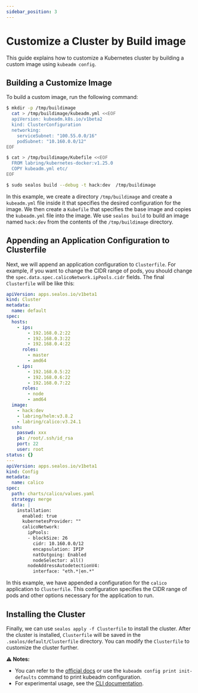 ```yaml
---
sidebar_position: 3
---
```


# Customize a Cluster by Build image
This guide explains how to customize a Kubernetes cluster by building a custom image using `kubeadm config`. 

## Building a Customize Image

To build a custom image, run the following command:

```bash
$ mkdir -p /tmp/buildimage
  cat > /tmp/buildimage/kubeadm.yml <<EOF
  apiVersion: kubeadm.k8s.io/v1beta2
  kind: ClusterConfiguration
  networking:
    serviceSubnet: "100.55.0.0/16"
    podSubnet: "10.160.0.0/12"
EOF

$ cat > /tmp/buildimage/Kubefile <<EOF
  FROM labring/kubernetes-docker:v1.25.0
  COPY kubeadm.yml etc/
EOF

$ sudo sealos build --debug -t hack:dev  /tmp/buildimage
```

In this example, we create a directory `/tmp/buildimage` and create a `kubeadm.yml` file inside it that specifies the desired configuration for the image. We then create a `Kubefile` that specifies the base image and copies the `kubeadm.yml` file into the image. We use `sealos build` to build an image named `hack:dev` from the contents of the `/tmp/buildimage` directory.

## Appending an Application Configuration to Clusterfile

Next, we will append an application configuration to `Clusterfile`. For example, if you want to change the CIDR range of pods, you should change the `spec.data.spec.calicoNetwork.ipPools.cidr` fields. The final `Clusterfile` will be like this:

```yaml
apiVersion: apps.sealos.io/v1beta1
kind: Cluster
metadata:
  name: default
spec:
  hosts:
    - ips:
        - 192.168.0.2:22
        - 192.168.0.3:22
        - 192.168.0.4:22
      roles:
        - master
        - amd64
    - ips:
        - 192.168.0.5:22
        - 192.168.0.6:22
        - 192.168.0.7:22
      roles:
        - node
        - amd64
  image:
    - hack:dev
    - labring/helm:v3.8.2
    - labring/calico:v3.24.1
  ssh:
    passwd: xxx
    pk: /root/.ssh/id_rsa
    port: 22
    user: root
status: {}
---
apiVersion: apps.sealos.io/v1beta1
kind: Config
metadata:
  name: calico
spec:
  path: charts/calico/values.yaml
  strategy: merge
  data: |
    installation:
      enabled: true
      kubernetesProvider: ""
      calicoNetwork:
        ipPools:
        - blockSize: 26
          cidr: 10.160.0.0/12
          encapsulation: IPIP
          natOutgoing: Enabled
          nodeSelector: all()
        nodeAddressAutodetectionV4:
          interface: "eth.*|en.*"
```

In this example, we have appended a configuration for the `calico` application to `Clusterfile`. This configuration specifies the CIDR range of pods and other options necessary for the application to run.

## Installing the Cluster

Finally, we can use `sealos apply -f Clusterfile` to install the cluster. After the cluster is installed, `Clusterfile` will be saved in the `.sealos/default/Clusterfile` directory. You can modify the `Clusterfile` to customize the cluster further.

**⚠️ Notes:**

+ You can refer to the [official docs](https://kubernetes.io/docs/reference/config-api/kubeadm-config.v1beta2/) or use the `kubeadm config print init-defaults` command to print kubeadm configuration.
+ For experimental usage, see the [CLI documentation](https://www.sealos.io/docs/cli/apply#experimental).
